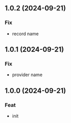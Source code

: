 
## 1.0.2 (2024-09-21)

### Fix

- record name

## 1.0.1 (2024-09-21)

### Fix

- provider name

## 1.0.0 (2024-09-21)

### Feat

- init
